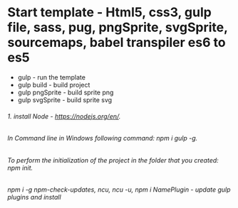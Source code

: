 # Start template - Html5, css3, gulp file, sass, pug, pngSprite, svgSprite, sourcemaps, babel transpiler es6 to es5

- gulp - run the template
- gulp build - build project
- gulp pngSprite - build sprite png
- gulp svgSprite - build sprite svg

###### 1. install Node - https://nodejs.org/en/.
###### In Command line in Windows following command: npm i gulp -g.
###### To perform the initialization of the project in the folder that you created: npm init.
###### npm i -g npm-check-updates, ncu, ncu -u, npm i NamePlugin - update gulp plugins and install